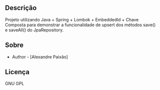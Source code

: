 ## Descrição

Projeto utilizando Java + Spring + Lombok + EmbeddedId + Chave Composta para demonstrar a funcionalidade de upsert dos métodos save() e saveAll() do JpaRepository. 

## Sobre

- Author - [Alexandre Paixão]

## Licença

GNU GPL
